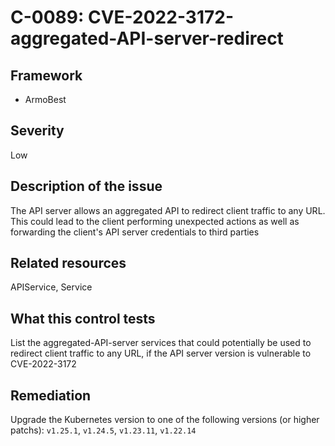 # C-0089: CVE-2022-3172-aggregated-API-server-redirect

## Framework
* ArmoBest
 
## Severity
Low

## Description of the issue
The API server allows an aggregated API  to redirect client traffic to any URL. This could lead to the client performing unexpected actions as well as forwarding the client's API server credentials to third parties
 
## Related resources
APIService, Service
 
## What this control tests 
List the aggregated-API-server services that could potentially be used to redirect client traffic to any URL, if the API server version is vulnerable to CVE-2022-3172
 
## Remediation
Upgrade the Kubernetes version to one of the following versions (or higher patchs): `v1.25.1`, `v1.24.5`, `v1.23.11`, `v1.22.14`
 
